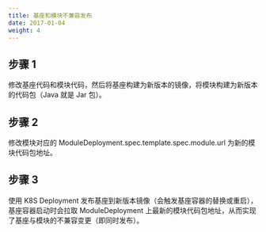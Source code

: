 ```yaml
---
title: 基座和模块不兼容发布
date: 2017-01-04
weight: 4
---
```


## 步骤  1
修改基座代码和模块代码，然后将基座构建为新版本的镜像，将模块构建为新版本的代码包（Java 就是 Jar 包）。

## 步骤  2
修改模块对应的 ModuleDeployment.spec.template.spec.module.url 为新的模块代码包地址。

## 步骤  3
使用 K8S Deployment 发布基座到新版本镜像（会触发基座容器的替换或重启），基座容器启动时会拉取 ModuleDeployment 上最新的模块代码包地址，从而实现了基座与模块的不兼容变更（即同时发布）。